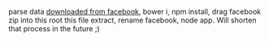 parse data <a href="https://www.facebook.com/help/212802592074644">downloaded from facebook</a>, bower i, npm install, drag facebook zip into this root this file extract, rename facebook, node app. Will shorten that process in the future ;)
